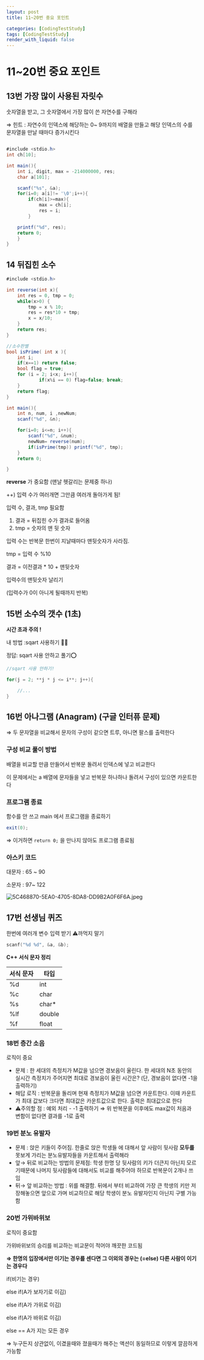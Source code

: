 ```yaml
---
layout: post
title: 11~20번 중요 포인트

categories: [CodingTestStudy]
tags: [CodingTestStudy]
render_with_liquid: false
---
```


# 11~20번 중요 포인트

## 13번 가장 많이 사용된 자릿수

숫자열을 받고, 그 숫자열에서 가장 많이 쓴 자연수를 구해라

⇒ 힌트 : 자연수의 인덱스에 해당하는 0~ 9까지의 배열을 만들고 해당 인덱스의 수를 문자열을 만날 때마다 증가시킨다

```csharp

#include <stdio.h>
int ch[10];

int main(){
	int i, digit, max = -214000000, res;
	char a[101];

	scanf("%s", &a);
	for(i=0; a[i]!= '\0';i++){
		if(ch[i]>=max){
			max = ch[i];
			res = i;
		}

	printf("%d", res);
	return 0;
	}
}
```

## 14 뒤집힌 소수

```csharp
#include <stdio.h>

int reverse(int x){
	int res = 0, tmp = 0;
	while(x>0) {
		tmp = x % 10;
		res = res*10 + tmp;
		x = x/10;
	}
	return res;
}

//소수판별
bool isPrime( int x ){
	int i;
	if(x==1) return false;
	bool flag = true;
	for (i = 2; i<x; i++){
			if(x%i == 0) flag=false; break;
	}
	return flag;
}

int main(){
	int n, num, i ,newNum;
	scanf("%d", &n);

	for(i=0; i<=n; i++){
		scanf("%d", &num);
		newNum= reverse(num);
		if(isPrime(tmp)) printf("%d", tmp);
	}
	return 0;

}
```

**reverse** 가 중요함  (맨날 헷갈리는 문제중 하나)

++) 입력 수가 여러개면 그만큼 여러개 돌아가게 됨!

입력 수, 결과, tmp 필요함

1. 결과 = 뒤집힌 수가 결과로 들어옴
2. tmp =  숫자의 맨 뒷 숫자

입력 수는 반복문 한번이 지날때마다 맨뒷숫자가 사라짐.

tmp = 입력 수 %10

결과 = 이전결과 * 10 + 맨뒷숫자

입력수의 맨뒷숫자 날리기

(입력수가 0이 아니게 될때까지 반복)

## 15번 소수의 갯수 (1초)

**시간 초과 주의 !**

내 방법 :sqart 사용하기 🙅‍♀️

정답: sqart 사용 안하고 풀기⭕

```csharp
//sqart 사용 안하기!

for(j = 2; **j * j <= i**; j++){

	//...
}
```

## 16번 아나그램 (Anagram) (구글 인터퓨 문제)

⇒ 두 문자열을 비교해서 문자의 구성이 같으면 트루, 아니면 팔스를 출력한다

### 구성 비교 풀이 방법

배열을 비교할 만큼 만들어서 반복문 돌려서 인덱스에 넣고 비교한다

이 문제에서는 a 배열에 문자들을 넣고 반복문 하나하나 돌려서 구성이 있으면 카운트한다

### 프로그램 종료

함수를 안 쓰고  main 에서 프로그램을 종료하기

```csharp
exit(0);
```

⇒ 이거하면 `return 0;` 을 만나지 않아도 프로그램 종료됨

### 아스키 코드

대문자 : 65 ~ 90

소문자 : 97~ 122

![5C468870-5EA0-4705-8DA8-DD9B2A0F6F6A.jpeg](https://s3-us-west-2.amazonaws.com/secure.notion-static.com/0dc14bcb-3928-41c3-a1f0-a66e5b3e4d50/5C468870-5EA0-4705-8DA8-DD9B2A0F6F6A.jpeg)

## 17번 선생님 퀴즈

한번에 여러개 변수 입력 받기 ⚠️까먹지 말기

```cpp
scanf("%d %d", &a, &b);
```

**C++ 서식 문자 정리**

| 서식 문자 |  타입 |
| --- | --- |
| %d | int |
| %c | char |
| %s | char* |
| %lf | double |
| %f | float |

### 18번 층간 소음

로직이 중요

- 문제 : 한 세대의 측정치가 M값을 넘으면 경보음이 울린다. 한 세대의 N초 동안의 실시간 측정치가 주어지면 최대로 경보음이 울린 시간은? (단, 경보음이 없다면 -1을 출력하기)
- 해답 로직 : 반복문을 돌리며 현재 측정치가 M값을 넘으면 카운트한다. 이때 카운트가 최대 값보다 크다면 최대값은 카운트값으로 한다. 출력은 최대값으로 한다
- ⚠️주의할 점 : 예외 처리 - -1 출력하기 ⇒ 위 반복문을 이후에도 max값이 처음과 변함이 없다면 결과를 -1로 출력

### 19번 분노 유발자

- 문제 : 앉은 키들이 주어짐. 한줄로 앉은 학생들 에 대해서 앞 사람이 뒷사람 **모두를** 못보게 가리는 분노유발자들을 카운트해서 출력해라
- 앞→ 뒤로 비교하는 방법의 문제점: 학생 한명 당 뒷사람의 키가 더큰지 아닌지 모르기때문에 나머지 뒷사람들에 대해서도 비교를 해주어야 하므로 반복문이 2개나 쓰임
- 뒤→ 앞 비교하는 방법 : 위를 해결함. 뒤에서 부터 비교하여 가장 큰 학생의 키만 저장해놓으면 앞으로 가며 비교하므로 해당 학생이 분노 유발자인지 아닌지 구별 가능함

### 20번 가위바위보

로직이 중요함

가위바위보의 승리를 비교하는 비교문이 적어야 깨끗한 코드됨

**⇒ 한명의 입장에서만 이기는 경우를 센다면 그 이외의 경우는 (=else) 다른 사람이 이기는 경우다**

if(비기는 경우)

else if(A가 보자기로 이김)

else if(A가 가위로 이김)

else if(A가 바위로 이김)

else == A가 지는 모든 경우

⇒ 누구든지 상관없이, 이겼을때와 졌을때가 해주는 액션이 동일하므로 이렇게 깔끔하게 가능함
